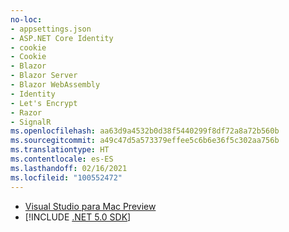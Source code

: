 ```yaml
---
no-loc:
- appsettings.json
- ASP.NET Core Identity
- cookie
- Cookie
- Blazor
- Blazor Server
- Blazor WebAssembly
- Identity
- Let's Encrypt
- Razor
- SignalR
ms.openlocfilehash: aa63d9a4532b0d38f5440299f8df72a8a72b560b
ms.sourcegitcommit: a49c47d5a573379effee5c6b6e36f5c302aa756b
ms.translationtype: HT
ms.contentlocale: es-ES
ms.lasthandoff: 02/16/2021
ms.locfileid: "100552472"
---
```

* [Visual Studio para Mac Preview](https://visualstudio.microsoft.com/vs/mac/)
* [!INCLUDE [.NET 5.0 SDK](~/includes/5.0-SDK.md)]

